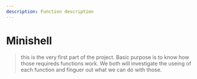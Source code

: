 ```yaml
---
description: Function description
---
```


# Minishell

> this is the very first part of the project. Basic purpose is to know how those requireds functions work. We both will investigate the useing of each function and finguer out what we can do with those.
